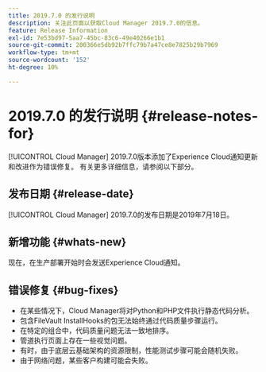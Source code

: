 ```yaml
---
title: 2019.7.0 的发行说明
description: 关注此页面以获取Cloud Manager 2019.7.0的信息。
feature: Release Information
exl-id: 7e53bd97-5aa7-45bc-83c6-49e40266e1b1
source-git-commit: 200366e5db92b7ffc79b7a47ce8e7825b29b7969
workflow-type: tm+mt
source-wordcount: '152'
ht-degree: 10%

---
```


# 2019.7.0 的发行说明 {#release-notes-for}

[!UICONTROL Cloud Manager] 2019.7.0版本添加了Experience Cloud通知更新和改进作为错误修复。 有关更多详细信息，请参阅以下部分。

## 发布日期 {#release-date}

[!UICONTROL Cloud Manager] 2019.7.0的发布日期是2019年7月18日。

## 新增功能 {#whats-new}

现在，在生产部署开始时会发送Experience Cloud通知。

## 错误修复 {#bug-fixes}

* 在某些情况下，Cloud Manager将对Python和PHP文件执行静态代码分析。
* 包含FileVault InstallHooks的包无法始终通过代码质量步骤运行。
* 在特定的组合中，代码质量问题无法一致地排序。
* 管道执行页面上存在一些视觉问题。
* 有时，由于底层云基础架构的资源限制，性能测试步骤可能会随机失败。
* 由于网络问题，某些客户构建可能会失败。
